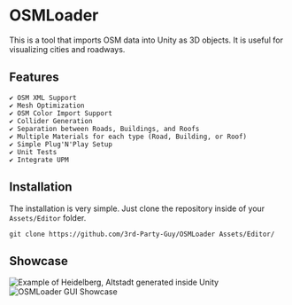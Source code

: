 # OSMLoader
This is a tool that imports OSM data into Unity as 3D objects. It is useful for visualizing cities and roadways.

## Features
```[tasklist]
✔️ OSM XML Support
✔️ Mesh Optimization
✔️ OSM Color Import Support
✔️ Collider Generation
✔️ Separation between Roads, Buildings, and Roofs
✔️ Multiple Materials for each type (Road, Building, or Roof)
✔️ Simple Plug'N'Play Setup
✔️ Unit Tests
✔️ Integrate UPM
```

## Installation
The installation is very simple. Just clone the repository inside of your `Assets/Editor` folder.
```
git clone https://github.com/3rd-Party-Guy/OSMLoader Assets/Editor/
```

## Showcase
![Example of Heidelberg, Altstadt generated inside Unity](https://media.discordapp.net/attachments/1160967148781453333/1174326353819074560/Unity_1JXVlaRA1M.png)
![OSMLoader GUI Showcase](https://i.imgur.com/jUDAOnC.png)
